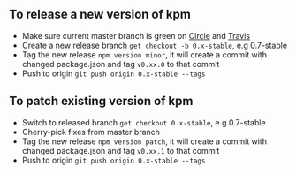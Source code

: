 ## To release a new version of kpm

* Make sure current master branch is green on [Circle](https://circleci.com/gh/facebook/fbkpm) and [Travis](https://travis-ci.com/facebook/fbkpm/builds)
* Create a new release branch `get checkout -b 0.x-stable`, e.g 0.7-stable
* Tag the new release `npm version minor`, it will create a commit with changed package.json and tag `v0.xx.0` to that commit
* Push to origin `git push origin 0.x-stable --tags`

## To patch existing version of kpm

* Switch to released branch `get checkout 0.x-stable`, e.g 0.7-stable
* Cherry-pick fixes from master branch
* Tag the new release `npm version patch`, it will create a commit with changed package.json and tag `v0.xx.1` to that commit
* Push to origin `git push origin 0.x-stable --tags`
